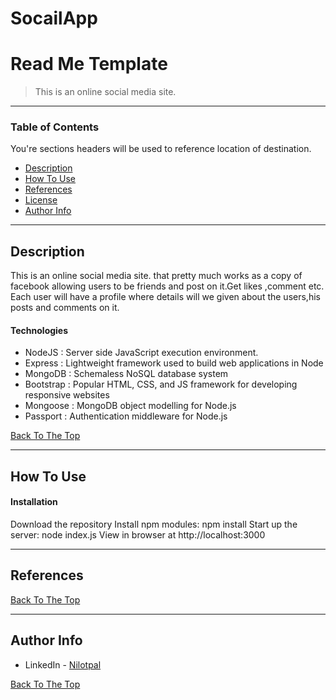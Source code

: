 # SocailApp
# Read Me Template



> This is an online social media site.
---

### Table of Contents
You're sections headers will be used to reference location of destination.

- [Description](#description)
- [How To Use](#how-to-use)
- [References](#references)
- [License](#license)
- [Author Info](#author-info)

---

## Description

This is an online social media site. that pretty much works as a copy of facebook allowing users to be friends and post on it.Get likes ,comment etc.
Each user will have a profile where details will we given about the users,his posts and comments on it.

#### Technologies

- NodeJS : Server side JavaScript execution environment.
- Express : Lightweight framework used to build web applications in Node
- MongoDB : Schemaless NoSQL database system
- Bootstrap : Popular HTML, CSS, and JS framework for developing responsive websites
- Mongoose : MongoDB object modelling for Node.js
- Passport : Authentication middleware for Node.js

[Back To The Top](#read-me-template)

---

## How To Use

#### Installation

Download the repository
Install npm modules: npm install
Start up the server: node index.js
View in browser at http://localhost:3000



---

## References
[Back To The Top](#read-me-template)

---



## Author Info

- LinkedIn - [Nilotpal](https://www.linkedin.com/in/nilotpal-das-842b071a1/)


[Back To The Top](#read-me-template)
